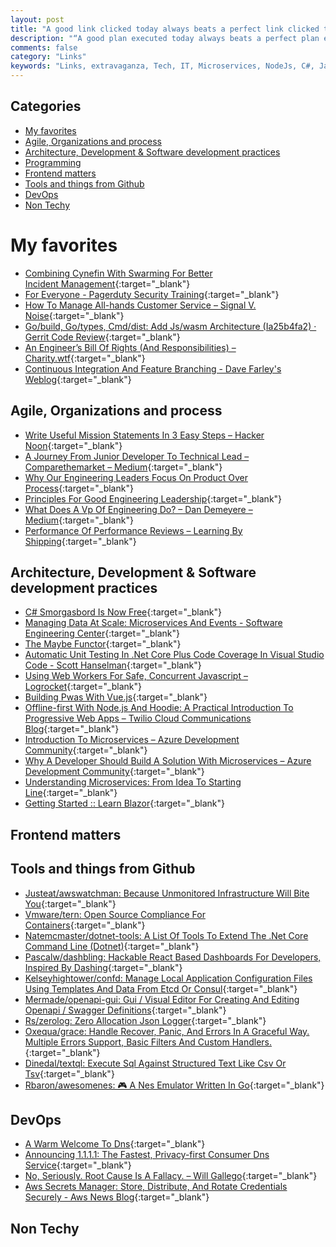 ```yaml
---
layout: post
title: "A good link clicked today always beats a perfect link clicked tomorrow..."
description: "“A good plan executed today always beats a perfect plan executed tomorrow.” – George Patton"
comments: false
category: "Links"
keywords: "Links, extravaganza, Tech, IT, Microservices, NodeJs, C#, Javascript, Solution architecture"
---
```


## Categories ##
* [My favorites](#favorites)
* [Agile, Organizations and process](#agile)
* [Architecture, Development & Software development practices](#development)
* [Programming](#net)
* [Frontend matters](#web)
* [Tools and things from Github](#tools)
* [DevOps](#devops)
* [Non Techy](#notechhere)

# My favorites<a name="favorites"></a> #
* [Combining Cynefin With Swarming For Better Incident Management](https://medium.com/@JonHall_/using-swarming-to-deliver-cynefin-in-tech-support-34dc4992e3e0){:target="_blank"}
* [For Everyone - Pagerduty Security Training](https://sudo.pagerduty.com/for_everyone/){:target="_blank"}
* [How To Manage All-hands Customer Service – Signal V. Noise](https://m.signalvnoise.com/how-to-manage-all-hands-customer-service-38dfef5f29a5){:target="_blank"}
* [Go/build, Go/types, Cmd/dist: Add Js/wasm Architecture (Ia25b4fa2) · Gerrit Code Review](https://go-review.googlesource.com/c/go/+/102835){:target="_blank"}
* [An Engineer’s Bill Of Rights (And Responsibilities) – Charity.wtf](https://charity.wtf/2018/03/30/an-engineers-bill-of-rights-and-responsibilities/){:target="_blank"}
* [Continuous Integration And Feature Branching - Dave Farley's Weblog](http://www.davefarley.net/?p=247){:target="_blank"}

## Agile, Organizations and process<a name="agile"></a> ##
* [Write Useful Mission Statements In 3 Easy Steps – Hacker Noon](https://hackernoon.com/write-useful-mission-statements-in-3-easy-steps-929deae26092){:target="_blank"}
* [A Journey From Junior Developer To Technical Lead – Comparethemarket – Medium](https://medium.com/comparethemarket/a-journey-from-junior-developer-to-technical-lead-b1af4d2419fb){:target="_blank"}
* [Why Our Engineering Leaders Focus On Product Over Process](https://product.hubspot.com/blog/hubspots-engineering-leadership-philosophy-part-1){:target="_blank"}
* [Principles For Good Engineering Leadership](https://product.hubspot.com/blog/hubspots-engineering-leadership-philosophy-part-2){:target="_blank"}
* [What Does A Vp Of Engineering Do? – Dan Demeyere – Medium](https://medium.com/@dandemeyere/what-does-a-vp-of-engineering-do-75da2086f74d){:target="_blank"}
* [Performance Of Performance Reviews – Learning By Shipping](https://medium.learningbyshipping.com/performance-of-performance-reviews-cd7494eeaef8){:target="_blank"}

## Architecture, Development & Software development practices <a name="development"></a> ##
* [C# Smorgasbord Is Now Free](https://www.filipekberg.se/2018/04/02/csharp-smorgasbord-free/){:target="_blank"}
* [Managing Data At Scale: Microservices And Events - Software Engineering Center](https://www.umsec.umn.edu/events/Code-Freeze-2018/Randy-Shoup){:target="_blank"}
* [The Maybe Functor](http://blog.ploeh.dk/2018/03/26/the-maybe-functor/){:target="_blank"}
* [Automatic Unit Testing In .Net Core Plus Code Coverage In Visual Studio Code - Scott Hanselman](https://www.hanselman.com/blog/AutomaticUnitTestingInNETCorePlusCodeCoverageInVisualStudioCode.aspx){:target="_blank"}
* [Using Web Workers For Safe, Concurrent Javascript – Logrocket](https://blog.logrocket.com/using-webworkers-for-safe-concurrent-javascript-3f33da4eb0b2){:target="_blank"}
* [Building Pwas With Vue.js](https://www.telerik.com/blogs/building-pwas-with-vuejs){:target="_blank"}
* [Offline-first With Node.js And Hoodie: A Practical Introduction To Progressive Web Apps – Twilio Cloud Communications Blog](https://twilioinc.wpengine.com/2018/03/practical-introduction-pwa-node-hoodie-offline-first.html){:target="_blank"}
* [Introduction To Microservices – Azure Development Community](https://blogs.msdn.microsoft.com/azuredev/2018/03/23/introduction-to-microservices/){:target="_blank"}
* [Why A Developer Should Build A Solution With Microservices – Azure Development Community](https://blogs.msdn.microsoft.com/azuredev/2018/03/30/why-a-developer-should-build-a-solution-with-microservices/){:target="_blank"}
* [Understanding Microservices: From Idea To Starting Line](https://medium.freecodecamp.org/microservices-from-idea-to-starting-line-ae5317a6ff02){:target="_blank"}
* [Getting Started :: Learn Blazor](https://learn-blazor.com/getting-started/){:target="_blank"}

## Frontend matters <a name="web"></a> ##

## Tools and things from Github <a name="tools"></a> ##
* [Justeat/awswatchman: Because Unmonitored Infrastructure Will Bite You](https://github.com/justeat/AwsWatchman){:target="_blank"}
* [Vmware/tern: Open Source Compliance For Containers](https://github.com/vmware/tern){:target="_blank"}
* [Natemcmaster/dotnet-tools: A List Of Tools To Extend The .Net Core Command Line (Dotnet)](https://github.com/natemcmaster/dotnet-tools){:target="_blank"}
* [Pascalw/dashbling: Hackable React Based Dashboards For Developers, Inspired By Dashing](https://github.com/pascalw/dashbling){:target="_blank"}
* [Kelseyhightower/confd: Manage Local Application Configuration Files Using Templates And Data From Etcd Or Consul](https://github.com/kelseyhightower/confd){:target="_blank"}
* [Mermade/openapi-gui: Gui / Visual Editor For Creating And Editing Openapi / Swagger Definitions](https://github.com/mermade/openapi-gui){:target="_blank"}
* [Rs/zerolog: Zero Allocation Json Logger](https://github.com/rs/zerolog){:target="_blank"}
* [Oxequa/grace: Handle Recover, Panic, And Errors In A Graceful Way. Multiple Errors Support, Basic Filters And Custom Handlers.](https://github.com/oxequa/grace){:target="_blank"}
* [Dinedal/textql: Execute Sql Against Structured Text Like Csv Or Tsv](https://github.com/dinedal/textql){:target="_blank"}
* [Rbaron/awesomenes: 🎮 A Nes Emulator Written In Go](https://github.com/rbaron/awesomenes){:target="_blank"}

## DevOps<a name="devops"></a> ##
* [A Warm Welcome To Dns](https://powerdns.org/hello-dns/){:target="_blank"}
* [Announcing 1.1.1.1: The Fastest, Privacy-first Consumer Dns Service](https://blog.cloudflare.com/announcing-1111/){:target="_blank"}
* [No, Seriously. Root Cause Is A Fallacy. – Will Gallego](http://willgallego.com/2018/04/02/no-seriously-root-cause-is-a-fallacy/){:target="_blank"}
* [Aws Secrets Manager: Store, Distribute, And Rotate Credentials Securely - Aws News Blog](https://aws.amazon.com/blogs/aws/aws-secrets-manager-store-distribute-and-rotate-credentials-securely/){:target="_blank"}

## Non Techy<a name="notechere"></a> ##	

